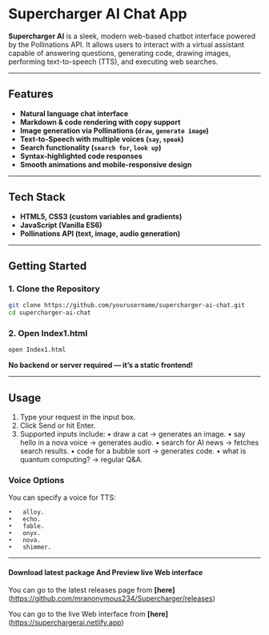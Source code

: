 # Supercharger AI Chat App

**Supercharger AI** is a sleek, modern web-based chatbot interface powered by the Pollinations API. It allows users to interact with a virtual assistant capable of answering questions, generating code, drawing images, performing text-to-speech (TTS), and executing web searches.

---

## Features

- **Natural language chat interface**
- **Markdown & code rendering with copy support**
- **Image generation via Pollinations (`draw`, `generate image`)**
- **Text-to-Speech with multiple voices (`say`, `speak`)**
- **Search functionality (`search for`, `look up`)**
- **Syntax-highlighted code responses**
- **Smooth animations and mobile-responsive design**

---

## Tech Stack

- **HTML5, CSS3 (custom variables and gradients)**
- **JavaScript (Vanilla ES6)**
- **Pollinations API (text, image, audio generation)**

---

## Getting Started

### 1. Clone the Repository

```bash
git clone https://github.com/yourusername/supercharger-ai-chat.git
cd supercharger-ai-chat
```
### 2. Open Index1.html
```bash
open Index1.html
```
**No backend or server required — it’s a static frontend!**

---

## Usage

  1.	Type your request in the input box.
  2.	Click Send or hit Enter.
  3.	Supported inputs include:
     •	    draw a cat → generates an image. 
     •	    say hello in a nova voice → generates audio. 
     •	    search for AI news → fetches search results. 
     •	    code for a bubble sort → generates code. 
     •	    what is quantum computing? → regular Q&A.

### Voice Options

You can specify a voice for TTS:

	•	alloy. 
	•	echo. 
	•	fable. 
	•	onyx. 
	•	nova. 
	•	shimmer. 
 ---

#### Download latest package And Preview live Web interface

You can go to the latest releases page from **[here]**(https://github.com/mranonymous234/Supercharger/releases)

You can go to the live Web interface from **[here]**(https://superchargerai.netlify.app)
